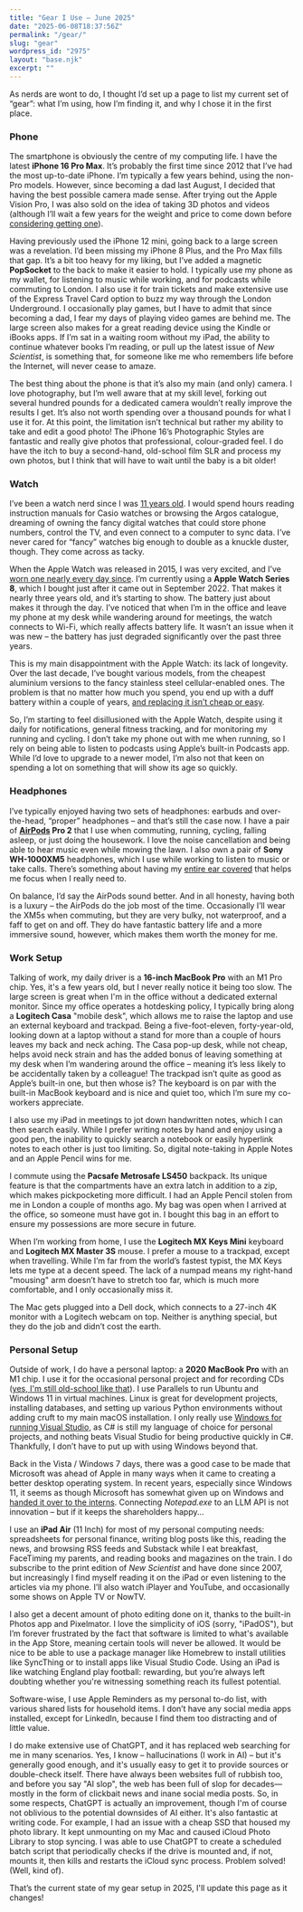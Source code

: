 ```yaml
---
title: "Gear I Use – June 2025"
date: "2025-06-08T18:37:56Z"
permalink: "/gear/"
slug: "gear"
wordpress_id: "2975"
layout: "base.njk"
excerpt: ""
---
```


As nerds are wont to do, I thought I’d set up a page to list my current set of “gear”: what I’m using, how I’m finding it, and why I chose it in the first place.

### Phone

The smartphone is obviously the centre of my computing life. I have the latest **iPhone 16 Pro Max**. It’s probably the first time since 2012 that I’ve had the most up-to-date iPhone. I’m typically a few years behind, using the non-Pro models. However, since becoming a dad last August, I decided that having the best possible camera made sense. After trying out the Apple Vision Pro, I was also sold on the idea of taking 3D photos and videos (although I’ll wait a few years for the weight and price to come down before [considering getting one](https://imarc.co.uk/2024/04/30/apple-vision-problematic/)).

Having previously used the iPhone 12 mini, going back to a large screen was a revelation. I’d been missing my iPhone 8 Plus, and the Pro Max fills that gap. It’s a bit too heavy for my liking, but I’ve added a magnetic **PopSocket** to the back to make it easier to hold. I typically use my phone as my wallet, for listening to music while working, and for podcasts while commuting to London. I also use it for train tickets and make extensive use of the Express Travel Card option to buzz my way through the London Underground. I occasionally play games, but I have to admit that since becoming a dad, I fear my days of playing video games are behind me. The large screen also makes for a great reading device using the Kindle or iBooks apps. If I’m sat in a waiting room without my iPad, the ability to continue whatever books I’m reading, or pull up the latest issue of _New Scientist_, is something that, for someone like me who remembers life before the Internet, will never cease to amaze.

The best thing about the phone is that it’s also my main (and only) camera. I love photography, but I’m well aware that at my skill level, forking out several hundred pounds for a dedicated camera wouldn’t really improve the results I get. It’s also not worth spending over a thousand pounds for what I use it for. At this point, the limitation isn’t technical but rather my ability to take and edit a good photo! The iPhone 16’s Photographic Styles are fantastic and really give photos that professional, colour-graded feel. I do have the itch to buy a second-hand, old-school film SLR and process my own photos, but I think that will have to wait until the baby is a bit older!

### Watch

I’ve been a watch nerd since I was [11 years old](https://imarc.co.uk/2020/05/31/my-first-smartwatch-aged-11/). I would spend hours reading instruction manuals for Casio watches or browsing the Argos catalogue, dreaming of owning the fancy digital watches that could store phone numbers, control the TV, and even connect to a computer to sync data. I’ve never cared for “fancy” watches big enough to double as a knuckle duster, though. They come across as tacky.

When the Apple Watch was released in 2015, I was very excited, and I’ve [worn one nearly every day since](https://imarc.co.uk/2020/09/27/watchos-7-after-five-years-the-apple-watch-is-hitting-its-stride-but-at-what-expense/). I’m currently using a **Apple Watch Series 8**, which I bought just after it came out in September 2022. That makes it nearly three years old, and it’s starting to show. The battery just about makes it through the day. I’ve noticed that when I’m in the office and leave my phone at my desk while wandering around for meetings, the watch connects to Wi-Fi, which really affects battery life. It wasn’t an issue when it was new – the battery has just degraded significantly over the past three years.

This is my main disappointment with the Apple Watch: its lack of longevity. Over the last decade, I’ve bought various models, from the cheapest aluminium versions to the fancy stainless steel cellular-enabled ones. The problem is that no matter how much you spend, you end up with a duff battery within a couple of years, [and replacing it isn’t cheap or easy](https://imarc.co.uk/2022/10/13/how-a-battery-replacement-left-my-apple-watch-obsolete/).

So, I’m starting to feel disillusioned with the Apple Watch, despite using it daily for notifications, general fitness tracking, and for monitoring my running and cycling. I don’t take my phone out with me when running, so I rely on being able to listen to podcasts using Apple’s built-in Podcasts app. While I’d love to upgrade to a newer model, I’m also not that keen on spending a lot on something that will show its age so quickly.

### Headphones

I’ve typically enjoyed having two sets of headphones: earbuds and over-the-head, “proper” headphones – and that’s still the case now. I have a pair of **[AirPods](https://imarc.co.uk/2020/03/05/airpods-pro/) Pro 2** that I use when commuting, running, cycling, falling asleep, or just doing the housework. I love the noise cancellation and being able to hear music even while mowing the lawn. I also own a pair of **Sony WH-1000XM5** headphones, which I use while working to listen to music or take calls. There’s something about having my [entire ear covered](https://imarc.co.uk/2020/09/07/the-beats-solo-pro-have-a-wind-problem/) that helps me focus when I really need to.

On balance, I’d say the AirPods sound better. And in all honesty, having both is a luxury – the AirPods do the job most of the time. Occasionally I’ll wear the XM5s when commuting, but they are very bulky, not waterproof, and a faff to get on and off. They do have fantastic battery life and a more immersive sound, however, which makes them worth the money for me.

### Work Setup

Talking of work, my daily driver is a **16-inch MacBook Pro** with an M1 Pro chip. Yes, it's a few years old, but I never really notice it being too slow. The large screen is great when I'm in the office without a dedicated external monitor. Since my office operates a hotdesking policy, I typically bring along a **Logitech Casa** "mobile desk", which allows me to raise the laptop and use an external keyboard and trackpad. Being a five-foot-eleven, forty-year-old, looking down at a laptop without a stand for more than a couple of hours leaves my back and neck aching. The Casa pop-up desk, while not cheap, helps avoid neck strain and has the added bonus of leaving something at my desk when I’m wandering around the office – meaning it’s less likely to be accidentally taken by a colleague! The trackpad isn’t quite as good as Apple’s built-in one, but then whose is? The keyboard is on par with the built-in MacBook keyboard and is nice and quiet too, which I’m sure my co-workers appreciate.

I also use my iPad in meetings to jot down handwritten notes, which I can then search easily. While I prefer writing notes by hand and enjoy using a good pen, the inability to quickly search a notebook or easily hyperlink notes to each other is just too limiting. So, digital note-taking in Apple Notes and an Apple Pencil wins for me.

I commute using the **Pacsafe Metrosafe LS450** backpack. Its unique feature is that the compartments have an extra latch in addition to a zip, which makes pickpocketing more difficult. I had an Apple Pencil stolen from me in London a couple of months ago. My bag was open when I arrived at the office, so someone must have got in. I bought this bag in an effort to ensure my possessions are more secure in future.

When I’m working from home, I use the **Logitech MX Keys Mini** keyboard and **Logitech MX Master 3S** mouse. I prefer a mouse to a trackpad, except when travelling. While I’m far from the world’s fastest typist, the MX Keys lets me type at a decent speed. The lack of a numpad means my right-hand "mousing" arm doesn’t have to stretch too far, which is much more comfortable, and I only occasionally miss it.

The Mac gets plugged into a Dell dock, which connects to a 27-inch 4K monitor with a Logitech webcam on top. Neither is anything special, but they do the job and didn’t cost the earth.

### Personal Setup

Outside of work, I do have a personal laptop: a **2020 MacBook Pro** with an M1 chip. I use it for the occasional personal project and for recording CDs ([yes, I'm still old-school like that](https://imarc.co.uk/2023/04/16/in-praise-of-apple-music-yes-the-mac-app/)). I use Parallels to run Ubuntu and Windows 11 in virtual machines. Linux is great for development projects, installing databases, and setting up various Python environments without adding cruft to my main macOS installation. I only really use [Windows for running Visual Studio,](https://imarc.co.uk/2023/10/09/microsoft-to-discontinue-visual-studio-for-mac/) as C# is still my language of choice for personal projects, and nothing beats Visual Studio for being productive quickly in C#. Thankfully, I don’t have to put up with using Windows beyond that.

Back in the Vista / Windows 7 days, there was a good case to be made that Microsoft was ahead of Apple in many ways when it came to creating a better desktop operating system. In recent years, especially since Windows 11, it seems as though Microsoft has somewhat given up on Windows and [handed it over to the interns](https://imarc.co.uk/2024/02/25/microsoft-this-feels-desperate-now/). Connecting _Notepad.exe_ to an LLM API is not innovation – but if it keeps the shareholders happy...

I use an **iPad Air** (11 Inch) for most of my personal computing needs: spreadsheets for personal finance, writing blog posts like this, reading the news, and browsing RSS feeds and Substack while I eat breakfast, FaceTiming my parents, and reading books and magazines on the train. I do subscribe to the print edition of _New Scientist_ and have done since 2007, but increasingly I find myself reading it on the iPad or even listening to the articles via my phone. I’ll also watch iPlayer and YouTube, and occasionally some shows on Apple TV or NowTV.

I also get a decent amount of photo editing done on it, thanks to the built-in Photos app and Pixelmator. I love the simplicity of iOS (sorry, "iPadOS"), but I’m forever frustrated by the fact that software is limited to what's available in the App Store, meaning certain tools will never be allowed. It would be nice to be able to use a package manager like Homebrew to install utilities like SyncThing or to install apps like Visual Studio Code. Using an iPad is like watching England play football: rewarding, but you’re always left doubting whether you're witnessing something reach its fullest potential.

Software-wise, I use Apple Reminders as my personal to-do list, with various shared lists for household items. I don’t have any social media apps installed, except for LinkedIn, because I find them too distracting and of little value.

I do make extensive use of ChatGPT, and it has replaced web searching for me in many scenarios. Yes, I know – hallucinations (I work in AI) – but it's generally good enough, and it's usually easy to get it to provide sources or double-check itself. There have always been websites full of rubbish too, and before you say "AI slop", the web has been full of slop for decades—mostly in the form of clickbait news and inane social media posts. So, in some respects, ChatGPT is actually an improvement, though I'm of course not oblivious to the potential downsides of AI either. It's also fantastic at writing code. For example, I had an issue with a cheap SSD that housed my photo library. It kept unmounting on my Mac and caused iCloud Photo Library to stop syncing. I was able to use ChatGPT to create a scheduled batch script that periodically checks if the drive is mounted and, if not, mounts it, then kills and restarts the iCloud sync process. Problem solved! (Well, kind of).

That’s the current state of my gear setup in 2025, I'll update this page as it changes!
